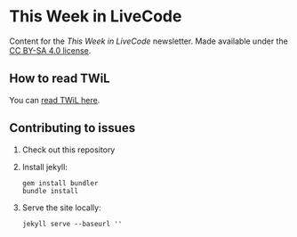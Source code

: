 # This Week in LiveCode

Content for the *This Week in LiveCode* newsletter.  Made available under the [CC BY-SA 4.0 license](LICENSE.md).

## How to read TWiL

You can [read TWiL here](https://livecode.github.io/this-week-in-livecode/).

## Contributing to issues

1. Check out this repository

2. Install jekyll:

   ````shell
   gem install bundler
   bundle install
   ````

3. Serve the site locally:

   ````shell
   jekyll serve --baseurl ''
   ````
